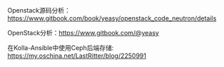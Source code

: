 Openstack源码分析：https://www.gitbook.com/book/yeasy/openstack_code_neutron/details

OpenStack分析：https://www.gitbook.com/@yeasy

在Kolla-Ansible中使用Ceph后端存储: https://my.oschina.net/LastRitter/blog/2250991